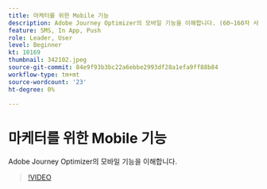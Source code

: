 ```yaml
---
title: 마케터를 위한 Mobile 기능
description: Adobe Journey Optimizer의 모바일 기능을 이해합니다. (60~160자 사이)
feature: SMS, In App, Push
role: Leader, User
level: Beginner
kt: 10169
thumbnail: 342102.jpeg
source-git-commit: 84e9f93b3bc22a6ebbe2993df28a1efa9ff88b84
workflow-type: tm+mt
source-wordcount: '23'
ht-degree: 0%

---
```



# 마케터를 위한 Mobile 기능

Adobe Journey Optimizer의 모바일 기능을 이해합니다.

>[!VIDEO](https://video.tv.adobe.com/v/342102?quality=12&learn=on)
